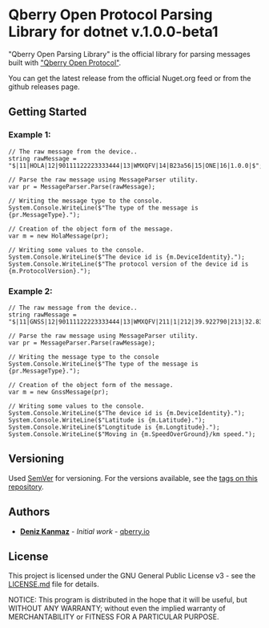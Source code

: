 
# Qberry Open Protocol Parsing Library for dotnet v.1.0.0-beta1

"Qberry Open Parsing Library" is the official library for parsing messages built with ["Qberry Open Protocol"](https://github.com/denizkanmaz/qberry-open-protocol).

You can get the latest release from the official Nuget.org feed or from the github releases page.

## Getting Started

### Example 1:

    // The raw message from the device..
    string rawMessage = "$|11|HOLA|12|90111122223333444|13|WMXQFV|14|B23a56|15|ONE|16|1.0.0|$";
    
    // Parse the raw message using MessageParser utility.
    var pr = MessageParser.Parse(rawMessage);
    
    // Writing the message type to the console.
    System.Console.WriteLine($"The type of the message is {pr.MessageType}.");
    
    // Creation of the object form of the message.
    var m = new HolaMessage(pr);
    
    // Writing some values to the console.
    System.Console.WriteLine($"The device id is {m.DeviceIdentity}.");
    System.Console.WriteLine($"The protocol version of the device id is {m.ProtocolVersion}.");
  
### Example 2:

    // The raw message from the device..
    string rawMessage = "$|11|GNSS|12|90111122223333444|13|WMXQFV|211|1|212|39.922790|213|32.838507|214|108.600|215|0.43|216|344.6|217|1|218|5|219|0|$";
    
    // Parse the raw message using MessageParser utility.
    var pr = MessageParser.Parse(rawMessage);
    
    // Writing the message type to the console
    System.Console.WriteLine($"The type of the message is {pr.MessageType}.");
    
    // Creation of the object form of the message.
    var m = new GnssMessage(pr);
    
    // Writing some values to the console.
    System.Console.WriteLine($"The device id is {m.DeviceIdentity}.");
    System.Console.WriteLine($"Latitude is {m.Latitude}.");
    System.Console.WriteLine($"Longtitude is {m.Longtitude}.");
    System.Console.WriteLine($"Moving in {m.SpeedOverGround}/km speed.");

## Versioning

Used [SemVer](http://semver.org/) for versioning. For the versions available, see the [tags on this repository](https://github.com/denizkanmaz/qberryduino-gateway-one/tags). 

## Authors

* **[Deniz Kanmaz](https://github.com/denizkanmaz)** - *Initial work* - [qberry.io](https://qberry.io)

## License

This project is licensed under the GNU General Public License v3 - see the [LICENSE.md](LICENSE.md) file for details.

NOTICE: This program is distributed in the hope that it will be useful, but WITHOUT ANY WARRANTY; without even the implied warranty of MERCHANTABILITY or FITNESS FOR A PARTICULAR PURPOSE.
